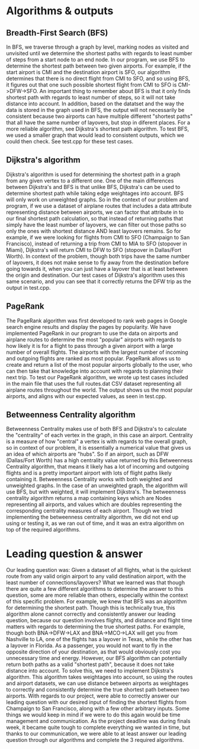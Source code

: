 # Algorithms & outputs


## Breadth-First Search (BFS)
In BFS, we traverse through a graph by level, marking nodes as visited and unvisited until we determine the shortest paths with regards to least number of steps from a start node to an end node. In our program, we use BFS to determine the shortest path between two given airports. For example, if the start airport is CMI and the destination airport is SFO, our algorithm determines that there is no direct flight from CMI to SFO, and so using BFS, it figures out that one such possible shortest flight from CMI to SFO is CMI->DFW->SFO. An important thing to remember about BFS is that it only finds shortest path with regards to least number of steps, so it will not take distance into account. In addition, based on the datatset and the way the data is stored in the graph used in BFS, the output will not necessarily be consistent because two airports can have multiple different "shortest paths" that all have the same number of layovers, but stop in diferent places. For a more reliable algorithm, see Dijkstra's shortest path algorithm. To test BFS, we used a smaller graph that would lead to consistent outputs, which we could then check. See test.cpp for these test cases. 

## Dijkstra's algorithm
Dijkstra's algorithm is used for determining the shortest path in a graph from any given vertex to a different one. One of the main differences between Dijkstra's and BFS is that unlike BFS, Dijkstra's can be used to determine shortest path while taking edge weightages into account. BFS will only work on unweighted graphs. So in the context of our problem and program, if we use a dataset of airplane routes that includes a data attribute representing distance between airports, we can factor that attribute in to our final shortest path calculation, so that instead of returning paths that simply have the least number of layovers, we can filter out those paths so only the ones with shortest distance AND least layovers remains. So for example, if we were looking for flights from CMI to SFO (Champaign to San Francisco), instead of returning a trip from CMI to MIA to SFO (stopover in Miami), Dijkstra's will return CMI to DFW to SFO (stopover in Dallas/Fort Worth). In context of the problem, though both trips have the same number of layovers, it does not make sense to fly away from the destination before going towards it, when you can just have a layover that is at least between the origin and destination. Our test cases of Dijkstra's algorithm uses this same scenario, and you can see that it correctly returns the DFW trip as the output in test.cpp.

## PageRank
The PageRank algorithm was first developed to rank web pages in Google search engine results and display the pages by popularity. We have implemented PageRank in our program to use the data on airports and airplane routes to determine the most "popular" airports with regards to how likely it is for a flight to pass through a given airport with a large number of overall flights. The airports with the largest number of incoming and outgoing flights are ranked as most popular. PageRank allows us to create and return a list of the most popular airports globally to the user, who can then take that knowledge into account with regards to planning their next trip. To test our PageRank algorithm, we wrote up test cases included in the main file that uses the full routes.dat CSV dataset representing all airplane routes throughout the world. The output shows us the most popular airports, and aligns with our expected values, as seen in test.cpp.

## Betweenness Centrality algorithm
Betweenness Centrality makes use of both BFS and Dijkstra's to calculate the "centrality" of each vertex in the graph, in this case an airport. Centrality is a measure of how "central" a vertex is with regards to the overall graph, so in context of our problem, it is essentially a numerical value that gives us an idea of which airports are "hubs". So if an airport, such as DFW (Dallas/Fort Worth) has a high centrality value returned by this Betweenness Centrality algorithm, that means it likely has a lot of incoming and outgoing flights and is a pretty important airport with lots of flight paths likely containing it. Betweenness Centrality works with both weighted and unweighted graphs. In the case of an unweighted graph, the algorithm will use BFS, but with weighted, it will implement Dijkstra's. The betweenness centrality algorithm returns a map containing keys which are Nodes representing all airports, and values which are doubles representing the corresponding centrality measures of each airport. Though we tried implementing the betweenness centrality algorithm, we did not end up using or testing it, as we ran out of time, and it was an extra algorithm on top of the required algorithms.


# Leading question & answer
Our leading question was: Given a dataset of all flights, what is the quickest route from any valid origin airport to any valid destination airport, with the least number of connections/layovers?
What we learned was that though there are quite a few different algorithms to determine the answer to this question, some are more reliable than others, especially within the context of this specific problem. For example, we knew that BFS was an algorithm for determining the shortest path. Though this is technically true, this algorithm alone cannot correctly and consistently answer our leading question, because our question involves flights, and distance and flight time matters with regards to determining the true shortest paths. For example, though both BNA->DFW->LAX and BNA->MCO->LAX will get you from Nashville to LA, one of the flights has a layover in Texas, while the other has a layover in Florida. As a passenger, you would not want to fly in the opposite direction of your destination, as that would obviously cost you unnecessary time and energy. However, our BFS algorithm can potentially return both paths as a valid "shortest path", because it does not take distance into account. To solve this, we need to implement Dijkstra's algorithm. This algorithm takes weightages into account, so using the routes and airport datasets, we can use distance between airports as weightages to correctly and consistently determine the true shortest path between two airports. With regards to our project, were able to correctly answer our leading question with our desired input of finding the shortest flights from Champaign to San Francisco, along with a few other arbitrary inputs. Some things we would keep in mind if we were to do this again would be time management and communication. As the project deadline was during finals week, it became quite tough to complete everything we wanted in time, but thanks to our communication, we were able to at least answer our leading question through our algorithms and complete the 3 required algorithms.
